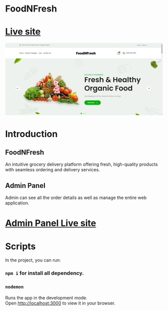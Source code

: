 # FoodNFresh

# [Live site](https://food-n-fresh.vercel.app/)

![Web Application Preview](./application.jpg)

# Introduction

## FoodNFresh 
An intuitive grocery delivery platform offering fresh, high-quality products with seamless ordering and delivery services.

## Admin Panel
Admin can see all the order details as well as manage the entire web application.

# [Admin Panel Live site](https://food-n-fresh.vercel.app/admin/admin_login)

# Scripts

In the project, you can run:

### `npm i` for install all dependency.

### `nodemon`

Runs the app in the development mode.\
Open [http://localhost:3000](http://localhost:3000) to view it in your browser.
